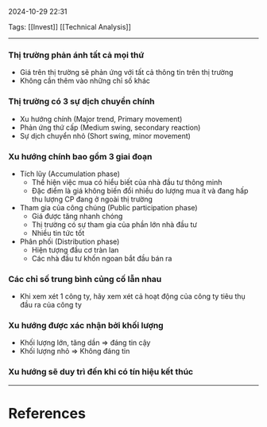 2024-10-29 22:31

Tags: [[Invest]] [[Technical Analysis]]

---

### Thị trường phản ánh tất cả mọi thứ

-   Giá trên thị trường sẽ phản ứng với tất cả thông tin trên thị trường
-   Không cần thêm vào những chỉ số khác

### Thị trường có 3 sự dịch chuyển chính

-   Xu hướng chính (Major trend, Primary movement)
-   Phản ứng thứ cấp (Medium swing, secondary reaction)
-   Sự dịch chuyển nhỏ (Short swing, minor movement)

### Xu hướng chính bao gồm 3 giai đoạn

-   Tích lũy (Accumulation phase)
    -   Thể hiện việc mua có hiểu biết của nhà đầu tư thông minh
    -   Đặc điểm là giá không biến đổi nhiều do lượng mua ít và đang hấp thu lượng CP đang ở ngoài thị trường
-   Tham gia của công chúng (Public participation phase)
    -   Giá được tăng nhanh chóng
    -   Thị trường có sự tham gia của phần lớn nhà đầu tư
    -   Nhiều tin tức tốt
-   Phân phối (Distribution phase)
    -   Hiện tượng đầu cơ tràn lan
    -   Các nhà đầu tư khốn ngoan bắt đầu bán ra

### Các chỉ số trung bình củng cố lẫn nhau

-   Khi xem xét 1 công ty, hãy xem xét cả hoạt động của công ty tiêu thụ đầu ra của công ty

### Xu hướng được xác nhận bởi khối lượng

-   Khối lượng lớn, tăng dần ⇒ đáng tin cậy
-   Khối lượng nhỏ ⇒ Không đáng tin

### Xu hướng sẽ duy trì đến khi có tín hiệu kết thúc

---
# References